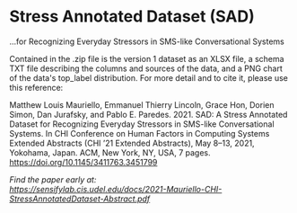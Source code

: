 # Stress Annotated Dataset (SAD) 
...for Recognizing Everyday Stressors in SMS-like Conversational Systems

Contained in the .zip file is the version 1 dataset as an XLSX file, a schema TXT file describing the columns and sources of the data, and a PNG chart of the data's top_label distribution. For more detail and to cite it, please use this reference:

Matthew Louis Mauriello, Emmanuel Thierry Lincoln, Grace Hon, Dorien Simon, Dan Jurafsky, and Pablo E. Paredes. 2021. SAD: A Stress Annotated Dataset for Recognizing Everyday Stressors in SMS-like Conversational Systems. In CHI Conference on Human Factors in Computing Systems Extended Abstracts (CHI ’21 Extended Abstracts), May 8–13, 2021, Yokohama, Japan. ACM, New York, NY, USA, 7 pages. https://doi.org/10.1145/3411763.3451799

*Find the paper early at:  
https://sensifylab.cis.udel.edu/docs/2021-Mauriello-CHI-StressAnnotatedDataset-Abstract.pdf*
